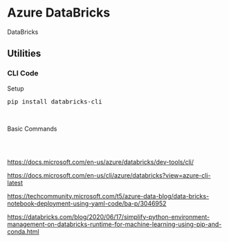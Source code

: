 # Azure DataBricks

DataBricks

## Utilities

### CLI Code

Setup
<pre>
pip install databricks-cli


</pre>

Basic Commands
<pre>


</pre>

https://docs.microsoft.com/en-us/azure/databricks/dev-tools/cli/

https://docs.microsoft.com/en-us/cli/azure/databricks?view=azure-cli-latest

https://techcommunity.microsoft.com/t5/azure-data-blog/data-bricks-notebook-deployment-using-yaml-code/ba-p/3046952


https://databricks.com/blog/2020/06/17/simplify-python-environment-management-on-databricks-runtime-for-machine-learning-using-pip-and-conda.html